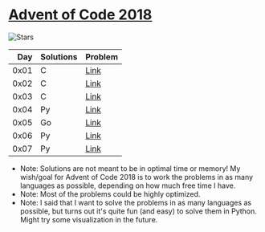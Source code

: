 # [Advent of Code 2018](https://adventofcode.com/2018)

![Stars](https://img.shields.io/badge/STARS-10*-yellow.svg)

Day  | Solutions | Problem
---: | :-------- | :----------
0x01 | C         | [Link][p1]
0x02 | C         | [Link][p2]
0x03 | C         | [Link][p3]
0x04 | Py        | [Link][p4]
0x05 | Go        | [Link][p5]
0x06 | Py        | [Link][p6]
0x07 | Py        | [Link][p7]

* Note: Solutions are not meant to be in optimal time or memory! My wish/goal for Advent of Code 2018 is to work the problems in as many languages as possible, depending on how much free time I have.
* Note: Most of the problems could be highly optimized.
* Note: I said that I want to solve the problems in as many languages as possible, but turns out it's quite fun (and easy) to solve them in Python. Might try some visualization in the future.

[p1]: https://adventofcode.com/2018/day/1
[p2]: https://adventofcode.com/2018/day/2
[p3]: https://adventofcode.com/2018/day/3
[p4]: https://adventofcode.com/2018/day/4
[p5]: https://adventofcode.com/2018/day/5
[p6]: https://adventofcode.com/2018/day/5
[p7]: https://adventofcode.com/2018/day/5
